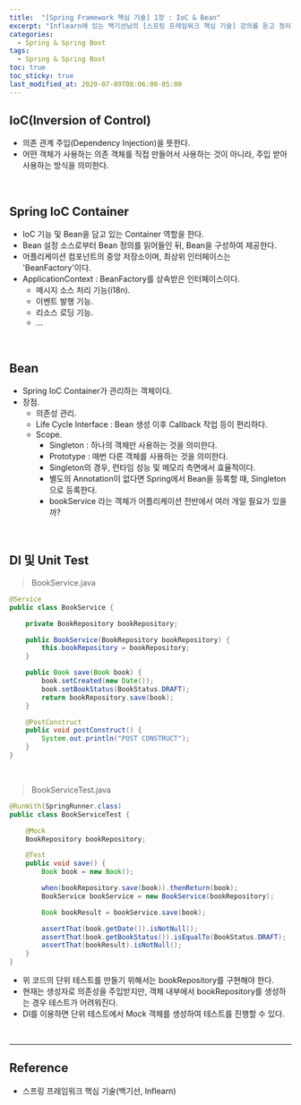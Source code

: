 ```yaml
---
title:  "[Spring Framework 핵심 기술] 1장 : IoC & Bean"
excerpt: "Inflearn에 있는 백기선님의 [스프링 프레임워크 핵심 기술] 강의를 듣고 정리한 필기이다."
categories:
  - Spring & Spring Boot
tags:
  - Spring & Spring Boot
toc: true
toc_sticky: true
last_modified_at: 2020-07-09T08:06:00-05:00
---
```


## IoC(Inversion of Control)

* 의존 관계 주입(Dependency Injection)을 뜻한다.
* 어떤 객체가 사용하는 의존 객체를 직접 만들어서 사용하는 것이 아니라, 주입 받아 사용하는 방식을 의미한다.

<br>

## Spring IoC Container

* IoC 기능 및 Bean을 담고 있는 Container 역할을 한다.
* Bean 설정 소스로부터 Bean 정의를 읽어들인 뒤, Bean을 구성하여 제공한다.
* 어플리케이션 컴포넌트의 중앙 저장소이며, 최상위 인터페이스는 'BeanFactory'이다.
* ApplicationContext : BeanFactory를 상속받은 인터페이스이다.
  * 메시지 소스 처리 기능(i18n).
  * 이벤트 발행 기능.
  * 리소스 로딩 기능.
  * ...

<br>

## Bean

* Spring IoC Container가 관리하는 객체이다.
* 장점.
  * 의존성 관리.
  * Life Cycle Interface : Bean 생성 이후 Callback 작업 등이 편리하다.
  * Scope.
    * Singleton : 하나의 객체만 사용하는 것을 의미한다.
    * Prototype : 매번 다른 객체를 사용하는 것을 의미한다.
    * Singleton의 경우, 런타임 성능 및 메모리 측면에서 효율적이다.
    * 별도의 Annotation이 없다면 Spring에서 Bean을 등록할 때, Singleton으로 등록한다.
    * bookService 라는 객체가 어플리케이션 전반에서 여러 개일 필요가 있을까?

<br>

## DI 및 Unit Test

> BookService.java

```java
@Service
public class BookService {

    private BookRepository bookRepository;

    public BookService(BookRepository bookRepository) {
        this.bookRepository = bookRepository;
    }

    public Book save(Book book) {
        book.setCreated(new Date());
        book.setBookStatus(BookStatus.DRAFT);
        return bookRepository.save(book);
    }

    @PostConstruct
    public void postConstruct() {
        System.out.println("POST CONSTRUCT");
    }
}
```

<br>

> BookServiceTest.java

```java
@RunWith(SpringRunner.class)
public class BookServiceTest {

    @Mock
    BookRepository bookRepository;

    @Test
    public void save() {
        Book book = new Book();

        when(bookRepository.save(book)).thenReturn(book);
        BookService bookService = new BookService(bookRepository);

        Book bookResult = bookService.save(book);

        assertThat(book.getDate()).isNotNull();
        assertThat(book.getBookStatus()).isEqualTo(BookStatus.DRAFT);
        assertThat(bookResult).isNotNull();
    }
}
```

* 위 코드의 단위 테스트를 만들기 위해서는 bookRepository를 구현해야 한다.
* 현재는 생성자로 의존성을 주입받지만, 객체 내부에서 bookRepository를 생성하는 경우 테스트가 어려워진다.
* DI를 이용하면 단위 테스트에서 Mock 객체를 생성하여 테스트를 진행할 수 있다.

<br>

---

## Reference

*	스프링 프레임워크 핵심 기술(백기선, Inflearn)
